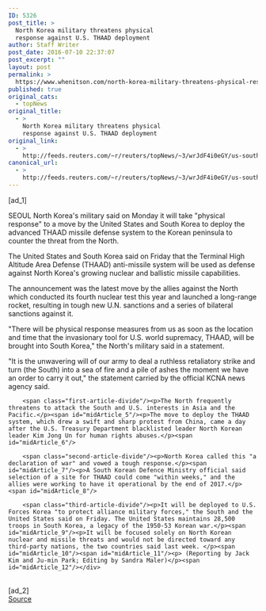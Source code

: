 ```yaml
---
ID: 5326
post_title: >
  North Korea military threatens physical
  response against U.S. THAAD deployment
author: Staff Writer
post_date: 2016-07-10 22:37:07
post_excerpt: ""
layout: post
permalink: >
  https://www.whenitson.com/north-korea-military-threatens-physical-response-against-u-s-thaad-deployment/
published: true
original_cats:
  - topNews
original_title:
  - >
    North Korea military threatens physical
    response against U.S. THAAD deployment
original_link:
  - >
    http://feeds.reuters.com/~r/reuters/topNews/~3/wrJdF4i0eGY/us-southkorea-usa-northkorea-idUSKCN0ZQ107
canonical_url:
  - >
    http://feeds.reuters.com/~r/reuters/topNews/~3/wrJdF4i0eGY/us-southkorea-usa-northkorea-idUSKCN0ZQ107
---
```

 [ad_1]
<br><div id="articleText">
<span id="midArticle_start"/>

<span class="focusParagraph" readability="4"><p><span class="articleLocation">SEOUL</span> North Korea's military said on Monday it will take "physical response" to a move by the United States and South Korea to deploy the advanced THAAD missile defense system to the Korean peninsula to counter the threat from the North.</p></span><span id="midArticle_0"/><p>The United States and South Korea said on Friday that the  Terminal High Altitude Area Defense (THAAD) anti-missile system will be used as defense against North Korea's growing nuclear and ballistic missile capabilities.</p><span id="midArticle_1"/><p>The announcement was the latest move by the allies against the North which conducted its fourth nuclear test this year and launched a long-range rocket, resulting in tough new U.N. sanctions and a series of bilateral sanctions against it.</p><span id="midArticle_2"/><p>"There will be physical response measures from us as soon as the location and time that the invasionary tool for U.S. world supremacy, THAAD, will be brought into South Korea," the North's military said in a statement.</p><span id="midArticle_3"/><p>"It is the unwavering will of our army to deal a ruthless retaliatory strike and turn (the South) into a sea of fire and a pile of ashes the moment we have an order to carry it out," the statement carried by the official KCNA news agency said.</p><span id="midArticle_4"/>
        
        <span class="first-article-divide"/><p>The North frequently threatens to attack the South and U.S. interests in Asia and the Pacific.</p><span id="midArticle_5"/><p>The move to deploy the THAAD system, which drew a swift and sharp protest from China, came a day after the U.S. Treasury Department blacklisted leader North Korean leader Kim Jong Un for human rights abuses.</p><span id="midArticle_6"/>
        
        <span class="second-article-divide"/><p>North Korea called this "a declaration of war" and vowed a tough response.</p><span id="midArticle_7"/><p>A South Korean Defence Ministry official said selection of a site for THAAD could come "within weeks," and the allies were working to have it operational by the end of 2017.</p><span id="midArticle_8"/>
        
        <span class="third-article-divide"/><p>It will be deployed to U.S. Forces Korea "to protect alliance military forces," the South and the United States said on Friday. The United States maintains 28,500 troops in South Korea, a legacy of the 1950-53 Korean war.</p><span id="midArticle_9"/><p>It will be focused solely on North Korean nuclear and missile threats and would not be directed toward any third-party nations, the two countries said last week. </p><span id="midArticle_10"/><span id="midArticle_11"/><p> (Reporting by Jack Kim and Ju-min Park; Editing by Sandra Maler)</p><span id="midArticle_12"/></div>
<br>[ad_2]
<br><a href="http://feeds.reuters.com/~r/reuters/topNews/~3/wrJdF4i0eGY/us-southkorea-usa-northkorea-idUSKCN0ZQ107">Source </a>